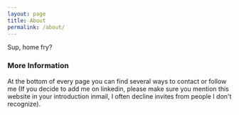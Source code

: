 ```yaml
---
layout: page
title: About
permalink: /about/
---
```


Sup, home fry?


### More Information

At the bottom of every page you can find several ways to contact or follow me (If you decide to add me on linkedin, please make sure you mention this website in your introduction inmail, I often decline invites from people I don't recognize).

